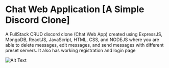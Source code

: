 # Chat Web Application [A Simple Discord Clone]
A FullStack CRUD discord clone (Chat Web App) created using ExpressJS, MongoDB, ReactJS, JavaScript, HTML, CSS, and NODEJS where you are able to delete messages, edit messages, and send messages with different preset servers. It also has working registration and login page


![Alt Text](https://media.giphy.com/media/vFKqnCdLPNOKc/giphy.gif)
